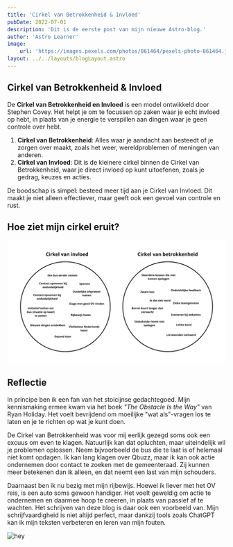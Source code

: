 ```yaml
---
title: 'Cirkel van Betrokkenheid & Invloed'
pubDate: 2022-07-01
description: 'Dit is de eerste post van mijn nieuwe Astro-blog.'
author: 'Astro Learner'
image:
    url: 'https://images.pexels.com/photos/861464/pexels-photo-861464.jpeg?auto=compress&cs=tinysrgb&w=800&h=750&dpr=1'
layout: ../../layouts/blogLayout.astro
---
```


## Cirkel van Betrokkenheid & Invloed

De **Cirkel van Betrokkenheid en Invloed** is een model ontwikkeld door Stephen Covey. Het helpt je om te focussen op zaken waar je echt invloed op hebt, in plaats van je energie te verspillen aan dingen waar je geen controle over hebt.

1. **Cirkel van Betrokkenheid**: Alles waar je aandacht aan besteedt of je zorgen over maakt, zoals het weer, wereldproblemen of meningen van anderen.
2. **Cirkel van Invloed**: Dit is de kleinere cirkel binnen de Cirkel van Betrokkenheid, waar je direct invloed op kunt uitoefenen, zoals je gedrag, keuzes en acties.

De boodschap is simpel: besteed meer tijd aan je Cirkel van Invloed. Dit maakt je niet alleen effectiever, maar geeft ook een gevoel van controle en rust.

## Hoe ziet mijn cirkel eruit?

![hey](../../DeBus.png)

## Reflectie

In principe ben ik een fan van het stoicijnse gedachtegoed. Mijn kennismaking ermee kwam via het boek *"The Obstacle Is the Way"* van Ryan Holiday. Het voelt bevrijdend om moeilijke "wat als"-vragen los te laten en je te richten op wat je kunt doen.

De Cirkel van Betrokkenheid was voor mij eerlijk gezegd soms ook een excuus om even te klagen. Natuurlijk kan dat opluchten, maar uiteindelijk wil je problemen oplossen. Neem bijvoorbeeld de bus die te laat is of helemaal niet komt opdagen. Ik kan lang klagen over Qbuzz, maar ik kan ook actie ondernemen door contact te zoeken met de gemeenteraad. Zij kunnen meer betekenen dan ik alleen, en dat neemt een last van mijn schouders.

Daarnaast ben ik nu bezig met mijn rijbewijs. Hoewel ik liever met het OV reis, is een auto soms gewoon handiger. Het voelt geweldig om actie te ondernemen en daarmee hoop te creeren, in plaats van passief af te wachten. Het schrijven van deze blog is daar ook een voorbeeld van. Mijn schrijfvaardigheid is niet altijd perfect, maar dankzij tools zoals ChatGPT kan ik mijn teksten verbeteren en leren van mijn fouten.

![hey](https://images.pexels.com/photos/861464/pexels-photo-861464.jpeg?auto=compress&cs=tinysrgb&w=800&h=750&dpr=1)
